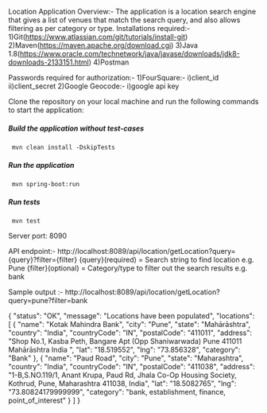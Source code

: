 
Location Application Overview:-
The application is a location search engine that gives a list of venues that match the search query, and also allows filtering as per category or type.
Installations required:-
1)Git(https://www.atlassian.com/git/tutorials/install-git)
2)Maven(https://maven.apache.org/download.cgi)
3)Java 1.8(https://www.oracle.com/technetwork/java/javase/downloads/jdk8-downloads-2133151.html)
4)Postman

Passwords required for authorization:-
1)FourSquare:-
i)client_id
ii)client_secret
2)Google Geocode:-
i)google api key

Clone the repository on your local machine and run the following commands to start the application:
##### Build the application without test-cases
``` mvn clean install -DskipTests```
##### Run the application
``` mvn spring-boot:run```
##### Run tests
``` mvn test```

Server port: 8090

API endpoint:-
http://localhost:8089/api/location/getLocation?query={query}?filter={filter}
{query}(required) = Search string to find location e.g. Pune
{filter}(optional) = Category/type to filter out the search results e.g. bank

Sample output :-
http://localhost:8089/api/location/getLocation?query=pune?filter=bank

{
    "status": "OK",
    "message": "Locations have been populated",
    "locations": [
        {
            "name": "Kotak Mahindra Bank",
            "city": "Pune",
            "state": "Mahārāshtra",
            "country": "India",
            "countryCode": "IN",
            "postalCode": "411011",
            "address": "Shop No.1, Kasba Peth,  Bangare Apt (Opp Shaniwarwada) Pune 411011 Mahārāshtra India ",
            "lat": "18.519552",
            "lng": "73.856328",
            "category": "Bank"
        },
        {
            "name": "Paud Road",
            "city": "Pune",
            "state": "Maharashtra",
            "country": "India",
            "countryCode": "IN",
            "postalCode": "411038",
            "address": "1-B,S.NO.119/1, Anant Krupa, Paud Rd, Jhala Co-Op Housing Society, Kothrud, Pune, Maharashtra 411038, India",
            "lat": "18.5082765",
            "lng": "73.80824179999999",
            "category": "bank, establishment, finance, point_of_interest"
        }
    ]
}



